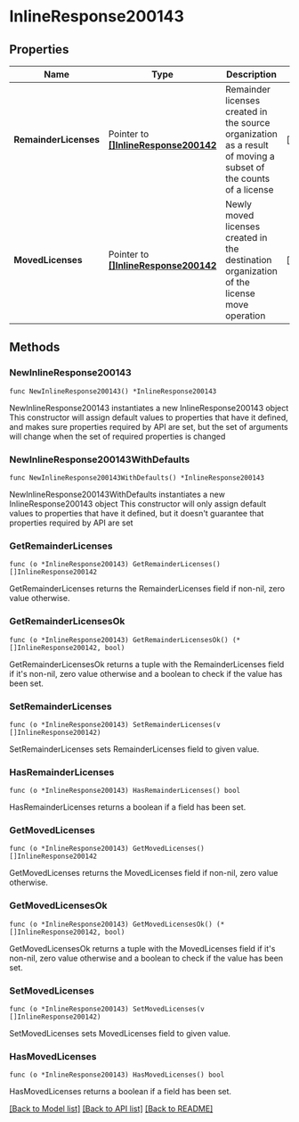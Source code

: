 # InlineResponse200143

## Properties

Name | Type | Description | Notes
------------ | ------------- | ------------- | -------------
**RemainderLicenses** | Pointer to [**[]InlineResponse200142**](InlineResponse200142.md) | Remainder licenses created in the source organization as a result of moving a subset of the counts of a license | [optional] 
**MovedLicenses** | Pointer to [**[]InlineResponse200142**](InlineResponse200142.md) | Newly moved licenses created in the destination organization of the license move operation | [optional] 

## Methods

### NewInlineResponse200143

`func NewInlineResponse200143() *InlineResponse200143`

NewInlineResponse200143 instantiates a new InlineResponse200143 object
This constructor will assign default values to properties that have it defined,
and makes sure properties required by API are set, but the set of arguments
will change when the set of required properties is changed

### NewInlineResponse200143WithDefaults

`func NewInlineResponse200143WithDefaults() *InlineResponse200143`

NewInlineResponse200143WithDefaults instantiates a new InlineResponse200143 object
This constructor will only assign default values to properties that have it defined,
but it doesn't guarantee that properties required by API are set

### GetRemainderLicenses

`func (o *InlineResponse200143) GetRemainderLicenses() []InlineResponse200142`

GetRemainderLicenses returns the RemainderLicenses field if non-nil, zero value otherwise.

### GetRemainderLicensesOk

`func (o *InlineResponse200143) GetRemainderLicensesOk() (*[]InlineResponse200142, bool)`

GetRemainderLicensesOk returns a tuple with the RemainderLicenses field if it's non-nil, zero value otherwise
and a boolean to check if the value has been set.

### SetRemainderLicenses

`func (o *InlineResponse200143) SetRemainderLicenses(v []InlineResponse200142)`

SetRemainderLicenses sets RemainderLicenses field to given value.

### HasRemainderLicenses

`func (o *InlineResponse200143) HasRemainderLicenses() bool`

HasRemainderLicenses returns a boolean if a field has been set.

### GetMovedLicenses

`func (o *InlineResponse200143) GetMovedLicenses() []InlineResponse200142`

GetMovedLicenses returns the MovedLicenses field if non-nil, zero value otherwise.

### GetMovedLicensesOk

`func (o *InlineResponse200143) GetMovedLicensesOk() (*[]InlineResponse200142, bool)`

GetMovedLicensesOk returns a tuple with the MovedLicenses field if it's non-nil, zero value otherwise
and a boolean to check if the value has been set.

### SetMovedLicenses

`func (o *InlineResponse200143) SetMovedLicenses(v []InlineResponse200142)`

SetMovedLicenses sets MovedLicenses field to given value.

### HasMovedLicenses

`func (o *InlineResponse200143) HasMovedLicenses() bool`

HasMovedLicenses returns a boolean if a field has been set.


[[Back to Model list]](../README.md#documentation-for-models) [[Back to API list]](../README.md#documentation-for-api-endpoints) [[Back to README]](../README.md)


